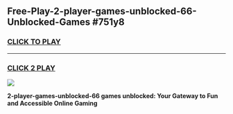 
## Free-Play-2-player-games-unblocked-66-Unblocked-Games #751y8
<h3>
<a href="https://news.freeplayer.one?title=2-player-games-unblocked-66&ref=8M">CLICK TO PLAY</a></h3>
<hr>

<h3>
<a href="https://news.freeplayer.one?title=2-player-games-unblocked-66&ref=8M">CLICK 2 PLAY</a>
  
</h3>

<a href="https://news.freeplayer.one?title=2-player-games-unblocked-66&ref=8M"><img src="https://clearcache.store/games.png"></a>


**2-player-games-unblocked-66 games unblocked: Your Gateway to Fun and Accessible Online Gaming**
